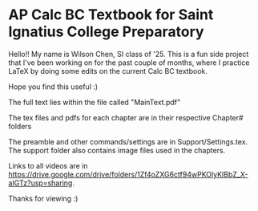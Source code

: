 # AP Calc BC Textbook for Saint Ignatius College Preparatory

Hello!! My name is Wilson Chen, SI class of '25. This is a fun side project that I've been working on for the past couple of months, where I practice LaTeX by doing some edits on the current Calc BC textbook. 

Hope you find this useful :)

The full text lies within the file called "MainText.pdf"

The tex files and pdfs for each chapter are in their respective Chapter# folders

The preamble and other commands/settings are in Support/Settings.tex. The support folder also contains image files used in the chapters.

Links to all videos are in https://drive.google.com/drive/folders/1Zf4oZXG6ctf94wPKOlyKIBbZ_X-aIGTz?usp=sharing.

Thanks for viewing :)
